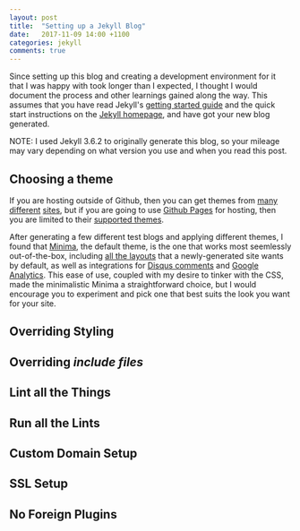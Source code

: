 ```yaml
---
layout: post
title:  "Setting up a Jekyll Blog"
date:   2017-11-09 14:00 +1100
categories: jekyll
comments: true
---
```


Since setting up this blog and creating a development environment for it that I
was happy with took longer than I expected, I thought I would document the
process and other learnings gained along the way. This assumes that you have
read Jekyll's [getting started guide][jekyll-getting-started] and the quick
start instructions on the [Jekyll homepage][jekyll-homepage], and have got your
new blog generated.

NOTE: I used Jekyll 3.6.2 to originally generate this blog, so your mileage may
vary depending on what version you use and when you read this post.

## Choosing a theme

If you are hosting outside of Github, then you can get themes from
[many][jekyllthemes.org] [different][jekyllthemes.io]
[sites][themes.jekyllrc.org], but if you are going to use
[Github Pages][github-pages] for hosting, then you are limited to their
[supported themes][github-pages-supported-themes].

After generating a few different test blogs and applying different themes, I
found that [Minima][minima], the default theme, is the one that works most
seemlessly out-of-the-box, including [all the layouts][minima-layouts] that a
newly-generated site wants by default, as well as integrations for
[Disqus comments][minima-disqus] and
[Google Analytics][minima-google-analytics]. This ease of use, coupled with my
desire to tinker with the CSS, made the minimalistic Minima a straightforward
choice, but I would encourage you to experiment and pick one that best suits
the look you want for your site.

## Overriding Styling

## Overriding _include files_

## Lint all the Things

## Run all the Lints

## Custom Domain Setup

## SSL Setup

## No Foreign Plugins


[github-pages]: https://pages.github.com/
[github-pages-supported-themes]: https://pages.github.com/themes/
[jekyll-getting-started]: https://github.com/jekyll/jekyll#getting-started
[jekyll-homepage]: https://jekyllrb.com/
[jekyllthemes.org]: http://jekyllthemes.org/
[jekyllthemes.io]: http://jekyllthemes.io/
[minima]: https://github.com/jekyll/minima
[minima-customisation]: https://github.com/jekyll/minima#customization
[minima-disqus]: https://github.com/jekyll/minima#enabling-comments-via-disqus 
[minima-google-analytics]: https://github.com/jekyll/minima#enabling-google-analytics
[minima-layouts]: https://github.com/jekyll/minima/tree/master/_layouts
[themes.jekyllrc.org]: http://themes.jekyllrc.org/
